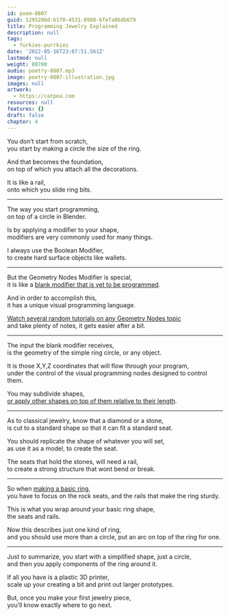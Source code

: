 ```yaml
---
id: poem-0807
guid: 1295286d-b1f0-4531-8998-6fefa86db679
title: Programming Jewelry Explained
description: null
tags:
  - furkies-purrkies
date: '2022-05-16T23:07:51.561Z'
lastmod: null
weight: 80700
audio: poetry-0807.mp3
image: poetry-0807-illustration.jpg
images: null
artwork:
  - https://catpea.com
resources: null
features: {}
draft: false
chapter: 4
---
```


You don’t start from scratch,\
you start by making a circle the size of the ring.

And that becomes the foundation,\
on top of which you attach all the decorations.

It is like a rail,\
onto which you slide ring bits.

---

The way you start programming,\
on top of a circle in Blender.

Is by applying a modifier to your shape,\
modifiers are very commonly used for many things.

I always use the Boolean Modifier,\
to create hard surface objects like wallets.

---

But the Geometry Nodes Modifier is special,\
it is like a [blank modifier that is yet to be programmed](https://www.youtube.com/watch?v=SZ1X0ADyONE).

And in order to accomplish this,\
it has a unique visual programming language.

[Watch several random tutorials on any Geometry Nodes topic](https://www.youtube.com/results?search_query=Geometry+Nodes+Modifier)\
and take plenty of notes, it gets easier after a bit.

---

The input the blank modifier receives,\
is the geometry of the simple ring circle, or any object.

It is those X,Y,Z coordinates that will flow through your program,\
under the control of the visual programming nodes designed to control them.

You may subdivide shapes,\
[or apply other shapes on top of them relative to their length](https://www.youtube.com/watch?v=Ai3FLHS7c2k).

---

As to classical jewelry, know that a diamond or a stone,\
is cut to a standard shape so that it can fit a standard seat.

You should replicate the shape of whatever you will set,\
as use it as a model, to create the seat.

The seats that hold the stones, will need a rail,\
to create a strong structure that wont bend or break.

---

So when [making a basic ring](https://youtu.be/CWoCd-WhIsw?t=31),\
you have to focus on the rock seats, and the rails that make the ring sturdy.

This is what you wrap around your basic ring shape,\
the seats and rails.

Now this describes just one kind of ring,\
and you should use more than a circle, put an arc on top of the ring for one.

---

Just to summarize, you start with a simplified shape, just a circle,\
and then you apply components of the ring around it.

If all you have is a plastic 3D printer,\
scale up your creating a bit and print out larger prototypes.

But, once you make your first jewelry piece,\
you’ll know exactly where to go next.
